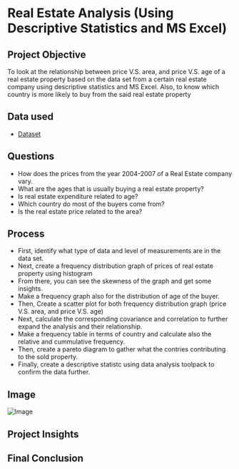 # Real Estate Analysis (Using Descriptive Statistics and MS Excel)
## Project Objective
To look at the relationship between price V.S. area, and price V.S. age of a real estate property based on the data set from a certain real estate company using descriptive statistics and MS Excel. Also, to know which country is more likely to buy from the said real estate property

## Data used
- <a href = "https://github.com/pagonzales/Data_Science_Project_Descriptive_Statistics_RealEstate_Analysis/blob/main/Database.xlsx">Dataset</a>
## Questions
- How does the prices from the year 2004-2007 of a Real Estate company vary.
- What are the ages that is usually buying a real estate property?
- Is real estate expenditure related to age?
- Which country do most of the buyers come from?
- Is the real estate price related to the area?

## Process
- First, identify what type of data and level of measurements are in the data set.
- Next, create a frequency distribution graph of prices of real estate property using histogram
- From there, you can see the skewness of the graph and get some insights.
- Make a frequency graph also for the distribution of age of the buyer.
- Then, Create a scatter plot for both frequency distribution graph (price V.S. area, and price V.S. age)
- Next, calculate the corresponding covariance and correlation to further expand the analysis and their relationship.
- Make a frequency table in terms of country and calculate also the relative and cummulative frequency.
- Then, create a pareto diagram to gather what the contries contributing to the sold property.
- Finally, create a descriptive statistc using data analysis toolpack to confirm the data further.

## Image
![Image](https://github.com/user-attachments/assets/bcb8fb47-48f4-45f0-b4d7-29d2c05d51a4)



## Project Insights

## Final Conclusion
